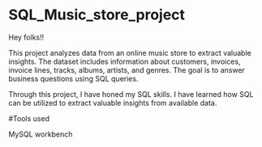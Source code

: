 # SQL_Music_store_project

Hey folks!!

This project analyzes data from an online music store to extract valuable insights. The dataset includes information about customers, invoices, invoice lines, tracks, albums, artists, and genres.
The goal is to answer business questions using SQL queries.

Through this project, I have honed my SQL skills. I have learned how SQL can be utilized to extract valuable insights from available data. 

#Tools used

MySQL workbench
